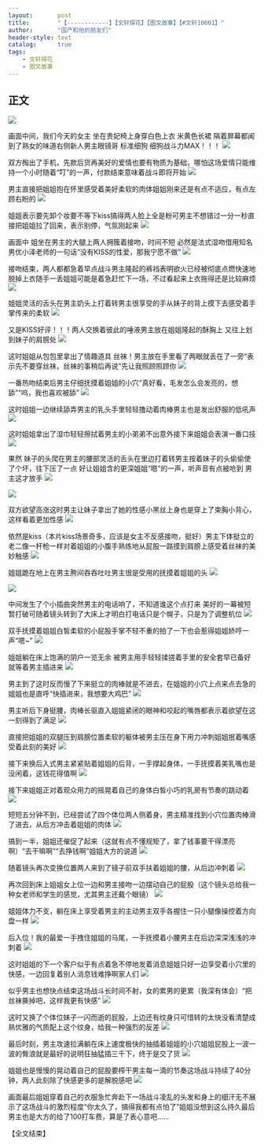 ```yaml
---
layout:       post
title:        "【------------】【文轩探花】【图文故事】【#文轩10001】"
author:       "国产和他的朋友们"
header-style: text
catalog:      true
tags:
    - 文轩探花
    - 图文故事
---
```


## 正文

![](https://jt.mcq93.app/tupian/forum/202407/31/163114psrhtk8ltj88ly8x.gif)

画面中间，我们今天的女主 坐在贵妃椅上身穿白色上衣 米黄色长裙 隔着屏幕都闻到了熟女的味道右侧新人男主眼镜哥 标准细狗 细狗战斗力MAX！！！
![](https://jt.mcq93.app/tupian/forum/202407/31/163115lcj5hl3z6h55v6vl.gif)

双方掏出了手机，先款后货再美好的爱情也要有物质为基础，哪怕这场爱情只能维持一个小时随着“叮”的一声，付款结束意味着战斗即将开始
![](https://jt.mcq93.app/tupian/forum/202407/31/163118n3hteatlieg613a3.gif)

男主直接把姐姐抱在怀里感受着美好柔软的肉体姐姐刚来还是有点不适应，有点左顾右盼的
![](https://jt.mcq93.app/tupian/forum/202407/31/163122cvib1l7zlillfl7d.gif)

姐姐表示要先卸个妆要不等下kiss搞得两人脸上全是粉可男主不想错过一分一秒直接把姐姐拉了回来，表示别停，气氛刚起来
![](https://jt.mcq93.app/tupian/forum/202407/31/163124pcs2sbc2lschcx5k.gif)

画面中 姐坐在男主的大腿上两人拥簇着接吻，时间不短 必然是法式湿吻借用知名男优小泽老师的一句话“没有KISS的性爱，那我宁愿不做”
![](https://jt.mcq93.app/tupian/forum/202407/31/163128yk1ql88km1q1r771.gif)

接吻结束，两人都都急着早点战斗男主隆起的裤裆表明欲火已经被彻底点燃快速地脱掉上衣随手一丢姐姐可能是着急赶忙下一场，不过看起来上衣拖得还是比较麻烦
![](https://jt.mcq93.app/tupian/forum/202407/31/163131iovhmn99vh6hd323.gif)

姐姐灵活的舌头在男主奶头上打着转男主很享受的手从妹子的背上摸下去感受着手掌传来的柔软
![](https://jt.mcq93.app/tupian/forum/202407/31/163134bpp07opdq1xmdzdu.gif)

又是KISS好评！！！两人交换着彼此的唾液男主放在姐姐隆起的酥胸上 又往上划到妹子的肩膀处
![](https://jt.mcq93.app/tupian/forum/202407/31/163136o9n6n6hevse6velv.gif)

这时姐姐从包包里拿出了情趣道具 丝袜！男主放在手里看了两眼就丢在了一旁“表示先不要穿丝袜，丝袜的事稍后再说”先让我照顾照顾你
![](https://jt.mcq93.app/tupian/forum/202407/31/163139hp468ku8364nocl2.gif)

一番热吻结束后男主仔细抚摸着姐姐的小穴“真好看，毛发怎么会发亮的，想舔”“呜，我也喜欢被舔”
![](https://jt.mcq93.app/tupian/forum/202407/31/163140r5jji6kz26vlq344.gif)

这时姐姐一边继续舔弄男主的乳头手里轻轻撸动着肉棒男主也是发出舒服的低吼声
![](https://jt.mcq93.app/tupian/forum/202407/31/163142xob1cgozhokkm10r.gif)

这时姐姐拿出了湿巾轻轻擦拭着男主的小弟弟不出意外接下来姐姐会表演一番口技
![](https://jt.mcq93.app/tupian/forum/202407/31/163145ky8c4433yh4bqhe3.gif)

果然 妹子的头爬在男主的腰部灵活的舌头在里边打着转男主按着妹子的头偷偷使了个坏，往下压了一点 好让姐姐含的更深姐姐“嗯”的一声，听声音有点被呛到 男主这才放手
![](https://jt.mcq93.app/tupian/forum/202407/31/163147ll20421cp07tpzzx.gif)

![](https://jt.mcq93.app/tupian/forum/202407/31/163149i19cc9rf4bbf1f1a.gif)

双方欲望高涨这时男主让妹子拿出了她的性感小黑丝上身也是穿上了束胸小背心，这样看着更加性感
![](https://jt.mcq93.app/tupian/forum/202407/31/163152xyrqitt778ow5d7d.gif)

依然是kiss（本片kiss场景奇多，应该是女主不反感接吻，挺好）男主下体挺立的老二像一杆枪一样对着姐姐的小腹手熟练地从屁股一路摸到肩膀上感受着丝袜的美妙触感
![](https://jt.mcq93.app/tupian/forum/202407/31/163154vkn69489kg8l9zf6.gif)

姐姐跪在地上在男主胯间吞吞吐吐男主很是受用的抚摸着姐姐的头
![](https://jt.mcq93.app/tupian/forum/202407/31/163156snc22y82c91roi89.gif)

![](https://jt.mcq93.app/tupian/forum/202407/31/163200a0zko14u64s34k3i.gif)

中间发生了个小插曲突然男主的电话响了，不知道谁这个点打来 美好的一幕被短暂打破可随着镜头转到了大床上才明白打电话只是个幌子，只是为了调整机位
![](https://jt.mcq93.app/tupian/forum/202407/31/163202jw8ji98t8wzjxdjt.gif)

双手抚摸着姐姐白皙柔软的小屁股手掌不轻不重的拍了一下也会惹得姐姐娇哼一声“嗯~”
![](https://jt.mcq93.app/tupian/forum/202407/31/163204y7yhnk7kjcd7fl78.gif)

姐姐躺在床上饱满的阴户一览无余 被男主用手轻轻揉搓着手里的安全套早已备好 就等着男主插进来
![](https://jt.mcq93.app/tupian/forum/202407/31/163206aasjyai21bb4ym4x.gif)

男主到了这时反而慢了下来挺立的肉棒就是不进去，在姐姐的小穴上点来点去急的姐姐也是直呼“快插进来，我想要大鸡巴”
![](https://jt.mcq93.app/tupian/forum/202407/31/163209b6626chffk5fbw5p.gif)

男主听后下身挺腰，肉棒长驱直入姐姐紧闭的眼神和咬起的嘴唇都表示着欲望在这一刻得到了满足
![](https://jt.mcq93.app/tupian/forum/202407/31/163212aaa5a86sakma48i5.gif)

直接把姐姐的双腿压到肩膀位置柔软的躯体被男主压在身下用力冲刺姐姐抿着嘴感受着此刻的美好
![](https://jt.mcq93.app/tupian/forum/202407/31/163214edlaohyqzyaqd6oc.gif)

接下来换后入式男主紧紧贴着姐姐的后背，一手撑起身体，一手抚摸着美乳嘴也是没闲着，这钱花得值啊
![](https://jt.mcq93.app/tupian/forum/202407/31/163216y9bntscbnbocgnmc.gif)

接下来姐姐正对着观众用力的摇晃着自己的身体白皙小巧的乳房有节奏的跳动着
![](https://jt.mcq93.app/tupian/forum/202407/31/163220d5oocf1kwzozokof.gif)

短短五分钟不到，已经尝试了四个体位两人侧着身，男主精准找到小穴位置肉棒滑了进去，从后方冲击着姐姐的肉体
![](https://jt.mcq93.app/tupian/forum/202407/31/163223gkfq1oioo8ivqoxv.gif)

搞到一半，姐姐还催促了起来（这就有点不懂规矩了，拿了钱事要干得漂亮啊）“去干嘛啊”“去挣钱啊”姐姐大方的说道
![](https://jt.mcq93.app/tupian/forum/202407/31/163224teqqi74mez5qw3z5.gif)

随着镜头再次变换位置两人来到了镜子前双手扶着姐姐的腰，从后边冲刺着
![](https://jt.mcq93.app/tupian/forum/202407/31/163227y55s91yb91sy95y9.gif)

再次回到床上姐姐女上位一边和男主接吻一边摆动自己的屁股（这个镜头总给我一种女老师和学生的感觉，尤其男主还戴个眼镜）
![](https://jt.mcq93.app/tupian/forum/202407/31/163229rrz2cnm2yx4cmmmy.gif)

姐姐体力不支，躺在床上享受着男主的主动男主双手各握住一只小腿像操控着方向盘一样
![](https://jt.mcq93.app/tupian/forum/202407/31/163231i8sqnt99ooz9bko0.gif)

后入位！我的最爱一手拽住姐姐的马尾，一手抚摸着小腰男主在后边深深浅浅的冲刺着
![](https://jt.mcq93.app/tupian/forum/202407/31/163233p3z1r91rfu79b9dz.gif)

这时姐姐的下一个客户似乎有点着急不停地发着消息姐姐只好一边享受着小穴里的快感，一边回复着别人消息钱难挣啊家人们
![](https://jt.mcq93.app/tupian/forum/202407/31/163235ayehdae1eaaye41p.gif)

似乎男主也想快点结束这场战斗长时间不射，女的累男的更累（我深有体会）“把丝袜撕掉吧，这样我更有快感”
![](https://jt.mcq93.app/tupian/forum/202407/31/163239rfgbxxhakasgmlks.gif)

这时又换了个体位妹子一闪而逝的屁股，上边还有纹身只可惜转的太快没看清楚成熟优雅的气质配上这个纹身，给我一种强烈的反差
![](https://jt.mcq93.app/tupian/forum/202407/31/163242kmo5wrh115xq5ahc.gif)

最后时刻，男主攻速拉满躺在床上速度极快的抽插着姐姐的小穴姐姐屁股上一波一波的臀浪就是最好的说明狂抽猛插三千下，终于是交了货
![](https://jt.mcq93.app/tupian/forum/202407/31/163245jcxsxojcswu11jjj.gif)

姐姐也是慢慢的晃动着自己的屁股要榨干男主每一滴的节奏这场战斗持续了40分钟，两人此刻除了快感更多的是解脱感吧
![](https://jt.mcq93.app/tupian/forum/202407/31/163247gg32otaoqg1qwg97.gif)

画面最后姐姐穿着自己的衣服急忙奔赴下一场战斗凌乱的头发和身上的细汗无不展示了这场战斗的激烈程度“你太久了，搞得我都有点怕了”姐姐没想到这么持久最后男主也是大方的给了100打车费，算是了表心意吧......

【全文结束】
